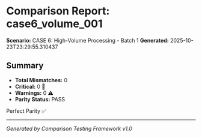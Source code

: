 # Comparison Report: case6_volume_001
**Scenario:** CASE 6: High-Volume Processing - Batch 1
**Generated:** 2025-10-23T23:29:55.310437

## Summary
- **Total Mismatches:** 0
- **Critical:** 0 🚨
- **Warnings:** 0 ⚠️
- **Parity Status:** PASS

Perfect Parity ✅

---
*Generated by Comparison Testing Framework v1.0*